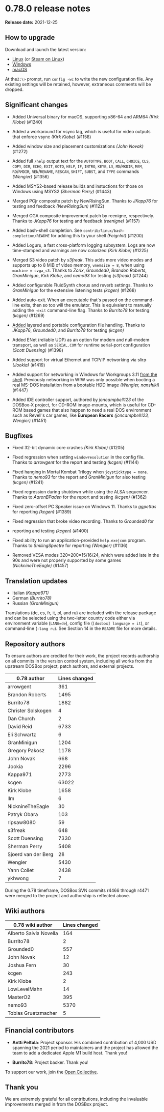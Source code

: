# 0.78.0 release notes

**Release date:** 2021-12-25


## How to upgrade

Download and launch the latest version:

<div class="compact" markdown>

- [Linux](/downloads/linux/) (or [Steam on Linux](/downloads/linux#steam))
- [Windows](/downloads/windows/)
- [macOS](/downloads/macos/)

</div>

At the`Z:\>` prompt, run `config -wc` to write the new configuration file. Any
existing settings will be retained, however, extraneous comments will be
dropped.


## Significant changes

- Added Universal binary for macOS, supporting x86-64 and ARM64 *(Kirk Klobe)*
  (#1240)

- Added a workaround for vsync lag, which is useful for video outputs that
  enforce vsync *(Kirk Klobe)* (#1158)

- Added window size and placement customizations *(John Novak)* (#1272)

- Added full `/help` output text for the `AUTOTYPE`, `BOOT`, `CALL`, `CHOICE`,
  `CLS`, `COPY`, `DIR`, `ECHO`, `EXIT`, `GOTO`, `HELP`, `IF`, `INTRO`, `KEYB`,
  `LS`, `MD`/`MKDIR`, `MEM`, `RD`/`RMDIR`, `REN`/`RENAME`, `RESCAN`, `SHIFT`,
  `SUBST`, and `TYPE` commands *(Wengier)* (#1356)

- Added MSYS2-based release builds and instuctions for those on Windows using
  MSYS2 *(Sherman Perry)* (#1443)

- Merged PCjr composite patch by NewRisingSun. Thanks to *JKapp76* for testing
  and feedback *(NewRisingSun)* (#1122)

- Merged CGA composite improvement patch by reenigne, respectively. Thanks to
  *JKapp76* for testing and feedback *(reenigne)* (#1157)

- Added bash-shell completion. See `contrib/linux/bash-completion/README` for
  adding this to your shell *(FeignInt)* (#1200)

- Added Loguru, a fast cross-platform logging subsystem. Logs are now
  time-stamped and warnings are now colorized *(Kirk Klobe)* (#1225)

- Merged S3 video patch by *s3freak*. This adds more video modes and supports
  up to 8 MiB of video memory, `vmemsize = 8`, when using `machine = svga_s3`.
  Thanks to *Zorix*, *Grounded0*, *Brandon Roberts*, *GranMinigun*, *Kirk
  Klobe*, and *nemo93* for testing *(s3freak)* (#1244)

- Added configurable FluidSynth chorus and reverb settings. Thanks to
  *GranMinigun* for the extensive listening tests *(kcgen)* (#1268)

- Added auto-exit. When an executable that's passed on the command-line exits,
  then so too will the emulator. This is equivalent to manually adding the
  `-exit` command-line flag. Thanks to *Burrito78* for testing *(kcgen)*
  (#1269)

- [Added](https://github.com/dosbox-staging/dosbox-staging/blob/656e98edaf0fd2269c3d74792a568f277180e6d0/README#L422-L466)
  layered and portable configuration file handling. Thanks to *JKapp76*,
  *Grounded0*, and *Burrito78* for testing *(kcgen)*

- Added ENet (reliable UDP) as an option for modem and null-modem transport,
  as well as `SERIAL.COM` for runtime serial-port configuration *(Scott
  Duensing)* (#1398)

- Added support for virtual Ethernet and TCP/IP networking via slirp
  *(Jookia)* (#1419)

- Added support for networking in Windows for Workgroups 3.11
  [from the shell](https://github.com/dosbox-staging/dosbox-staging/pull/1447#issuecomment-1000890397).
  Previously networking in WfW was only possible when booting a real MS-DOS
  installation from a bootable HDD image *(Wengier, nanshiki)* (#1447)

- Added IDE controller support, authored by *joncampbell123* of the DOSBox-X
  project, for CD-ROM image-mounts, which is useful for CD-ROM based games
  that also happen to need a real DOS environment such as Revell's car games,
  like **European Racers** *(joncampbell123, Wengier)* (#1451)


## Bugfixes

- Fixed 32-bit dynamic core crashes *(Kirk Klobe)* (#1205)

- Fixed regression when setting `windowresolution` in the config file. Thanks
  to *arrowgent* for the report and testing *(kcgen)* (#1144)

- Fixed hanging in Mortal Kombat Trilogy when `joysticktype = none`. Thanks to
  *nemo93* for the report and *GranMinigun* for also testing *(kcgen)*
  (#1241)

- Fixed regression during shutdown while using the ALSA sequencer. Thanks to
  *AaronBPaden* for the report and testing *(kcgen)* (#1362)

- Fixed zero-offset PC Speaker issue on Windows 11. Thanks to *ggpettas* for
  reporting *(kcgen)* (#1389)

- Fixed regression that broke video recording. Thanks to *Grounded0* for
- reporting and testing *(kcgen)* (#1400)

- Fixed ability to run an application-provided `help.exe|com` program. Thanks
  to *SmilingSpectre* for reporting *(Wengier)* (#1136)

- Removed VESA modes 320&times;200&times;15/16/24, which were added late in
  the 90s and were not properly supported by some games *(NicknineTheEagle)* (#1457)


## Translation updates

<div class="compact" markdown>

- Italian *(Kappa971)*
- German *(Burrito78)*
- Russian *(GranMinigun)*

</div>

Translations (de, es, fr, it, pl, and ru) are included with the release
package and can be selected using the two-letter country code either via
environment variable (`LANG=de`), config file (`[dosbox] language = it`), or
command-line (`-lang ru`). See Section 14 in the `README` file for more
details.


## Repository authors

To ensure authors are credited for their work, the project records authorship
on all commits in the version control system, including all works from the
upstream DOSBox project, patch authors, and external projects.

<div class="compact" markdown>

| **0.78 author**     | Lines changed |
| ------------------- | ------------- |
| arrowgent           | 361           |
| Brandon Roberts     | 1495          |
| Burrito78           | 1882          |
| Christer Solskogen  | 4             |
| Dan Church          | 2             |
| David Reid          | 6733          |
| Eli Schwartz        | 6             |
| GranMinigun         | 1204          |
| Gregory Pakosz      | 1178          |
| John Novak          | 668           |
| Jookia              | 2296          |
| Kappa971            | 2773          |
| kcgen               | 63022         |
| Kirk Klobe          | 1658          |
| llm                 | 6             |
| NicknineTheEagle    | 30            |
| Patryk Obara        | 103           |
| ripsaw8080          | 59            |
| s3freak             | 648           |
| Scott Duensing      | 7330          |
| Sherman Perry       | 5408          |
| Sjoerd van der Berg | 28            |
| Wengier             | 5430          |
| Yann Collet         | 2438          |
| ykhwong             | 7             |

</div>

During the 0.78 timeframe, DOSBox SVN commits r4466 through r4471 were merged
to the project and authorship is reflected above.


## Wiki authors

<div class="compact" markdown>

| **0.78 wiki author**   | Lines changed |
| ---------------------- | ------------- |
| Alberto Salvia Novella | 164           |
| Burrito78              | 2             |
| Grounded0              | 557           |
| John Novak             | 12            |
| Joshua Fern            | 30            |
| kcgen                  | 243           |
| Kirk Klobe             | 2             |
| LowLevelMahn           | 14            |
| MasterO2               | 395           |
| nemo93                 | 5370          |
| Tobias Gruetzmacher    | 5             |

</div>


## Financial contributors

- **Antti Peltola**: Project sponsor. His combined contribution of 4,000 USD
  spanning the 2021 period to maintainers and the project has allowed the team
  to add a dedicated Apple M1 build host. Thank you!

- **Burrito78**: Project backer. Thank you!

To support our work, join the [Open Collective](https://opencollective.com/dosbox-staging).


## Thank you

We are extremely grateful for all contributions, including the invaluable
improvements merged in from the DOSBox project.

